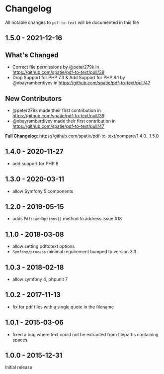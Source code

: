 # Changelog

All notable changes to `pdf-to-text` will be documented in this file

## 1.5.0 - 2021-12-16

## What's Changed

- Correct file permissions by @peter279k in https://github.com/spatie/pdf-to-text/pull/39
- Drop Support for PHP 7.3 & Add Support for PHP 8.1 by @nbayramberdiyev in https://github.com/spatie/pdf-to-text/pull/47

## New Contributors

- @peter279k made their first contribution in https://github.com/spatie/pdf-to-text/pull/39
- @nbayramberdiyev made their first contribution in https://github.com/spatie/pdf-to-text/pull/47

**Full Changelog**: https://github.com/spatie/pdf-to-text/compare/1.4.0...1.5.0

## 1.4.0 - 2020-11-27

- add support for PHP 8

## 1.3.0 - 2020-03-11

- allow Symfony 5 components

## 1.2.0 - 2019-05-15

- adds `Pdf::addOptions()` method to address issue #18

## 1.1.0 - 2018-03-08

- allow setting pdftotext options
- `Symfony/process` minimal requirement bumped to version 3.3

## 1.0.3 - 2018-02-18

- allow symfony 4, phpunit 7

## 1.0.2 - 2017-11-13

- fix for pdf files with a single quote in the filename

## 1.0.1 - 2015-03-06

- fixed a bug where text could not be extracted from filepaths containing spaces

## 1.0.0 - 2015-12-31

Initial release

